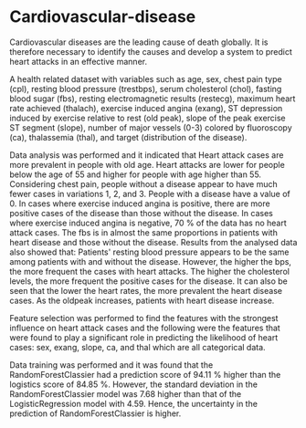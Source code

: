 # Cardiovascular-disease
Cardiovascular diseases are the leading cause of death globally. It is therefore necessary to identify the causes and develop a system to predict heart attacks in an effective manner.

A health related dataset with variables such as age, sex, chest pain type (cpl), resting blood pressure (trestbps), serum cholesterol (chol), fasting blood sugar (fbs), resting electromagnetic results (restecg), maximum heart rate achieved (thalach), exercise induced angina (exang), ST depression induced by exercise relative to rest (old peak), slope of the peak exercise ST segment (slope), number of major vessels (0-3) colored by fluoroscopy (ca), thalassemia (thal), and target (distribution of the disease).

Data analysis was performed and it indicated that 
Heart attack cases are more prevalent in people with old age. Heart attacks are lower for people below the age of 55 and higher for people with age higher than 55.
Considering chest pain, people without a disease appear to have much fewer cases in variations 1, 2, and 3. People with a disease have a value of 0.
In cases where exercise induced angina is positive, there are more positive cases of the disease than those without the disease. In cases where exercise induced angina is negative, 70 % of the data has no heart attack cases.
The fbs is in almost the same proportions in patients with heart disease and those without the disease.
Results from the analysed data also showed that:
Patients' resting blood pressure appears to be the same among patients with and without the disease. However, the higher the bps, the more frequent the cases with heart attacks.
The higher the cholesterol levels, the more frequent the positive cases for the disease.
It can also be seen that the lower the heart rates, the more prevalent the heart disease cases.
As the oldpeak increases, patients with heart disease increase.
 
Feature selection was performed to find the features with the strongest influence on heart attack cases and the following were the features that were found to play a significant role in predicting the likelihood of heart cases: sex, exang, slope, ca, and thal which are all categorical data.

Data training was performed and it was found that the RandomForestClassier had a prediction score of 94.11 % higher than the logistics score of 84.85 %. However, the standard deviation in the RandomForestClassier model was 7.68 higher than that of the LogisticRegression model with 4.59. Hence, the uncertainty in the prediction of RandomForestClassier  is higher.

